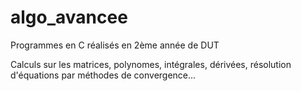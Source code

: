 # algo_avancee

Programmes en C réalisés en 2ème année de DUT

Calculs sur les matrices, polynomes, intégrales, dérivées, résolution d'équations par méthodes de convergence...
